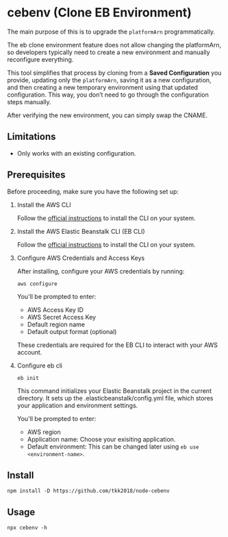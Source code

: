 # cebenv (Clone EB Environment)

The main purpose of this is to upgrade the `platformArn` programmatically.

The eb clone environment feature does not allow changing the platformArn, so developers typically need to create a new environment and manually reconfigure everything.

This tool simplifies that process by cloning from a **Saved Configuration** you provide, updating only the `platformArn`, saving it as a new configuration, and then creating a new temporary environment using that updated configuration. This way, you don’t need to go through the configuration steps manually.

After verifying the new environment, you can simply swap the CNAME.

## Limitations

- Only works with an existing configuration.

## Prerequisites

Before proceeding, make sure you have the following set up:

1. Install the AWS CLI

   Follow the [official instructions](https://github.com/aws/aws-cli) to install the CLI on your system.

2. Install the AWS Elastic Beanstalk CLI (EB CLI)

   Follow the [official instructions](https://github.com/aws/aws-elastic-beanstalk-cli) to install the CLI on your system.

3. Configure AWS Credentials and Access Keys

   After installing, configure your AWS credentials by running:

   ```
   aws configure
   ```

   You'll be prompted to enter:

    - AWS Access Key ID
    - AWS Secret Access Key
    - Default region name
    - Default output format (optional)

   These credentials are required for the EB CLI to interact with your AWS account.

4. Configure eb cli

   ```
   eb init
   ```

   This command initializes your Elastic Beanstalk project in the current directory. It sets up the .elasticbeanstalk/config.yml file, which stores your application and environment settings.

   You'll be prompted to enter:

    - AWS region
    - Application name: Choose your exisiting application.
    - Default environment: This can be changed later using `eb use <environment-name>`.

## Install

```
npm install -D https://github.com/tkk2018/node-cebenv
```

## Usage

```
npx cebenv -h
```
